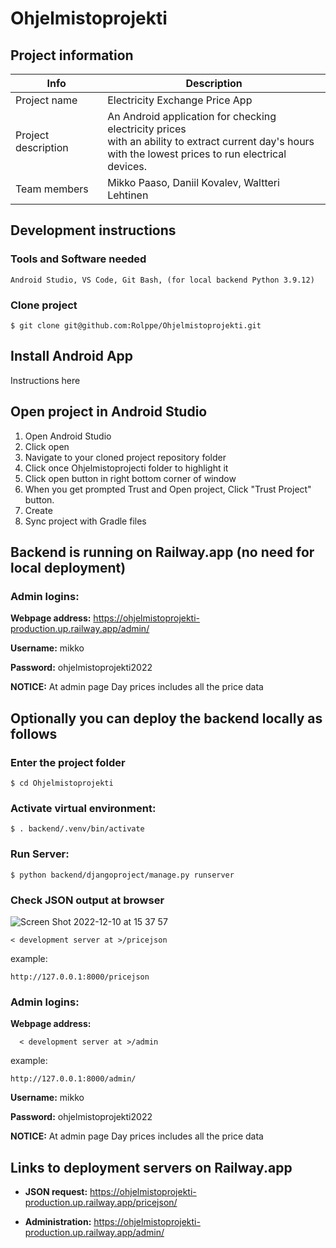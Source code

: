 # Ohjelmistoprojekti

## Project information

| Info | Description|
| ------ | ----------- |
| Project name | Electricity Exchange Price App |
| Project description | An Android application for checking electricity prices<br>with an ability to extract current day's hours<br>with the lowest prices to run electrical devices. |
| Team members | Mikko Paaso, Daniil Kovalev, Waltteri Lehtinen |

  ## Development instructions
  ### Tools and Software needed
    Android Studio, VS Code, Git Bash, (for local backend Python 3.9.12)
  
  ### Clone project
    $ git clone git@github.com:Rolppe/Ohjelmistoprojekti.git

  ## Install Android App
  Instructions here

  ## Open project in Android Studio
  1. Open Android Studio
  2. Click open
  3. Navigate to your cloned project repository folder
  4. Click once Ohjelmistoprojecti folder to highlight it
  5. Click open button in right bottom corner of window  
  6. When you get prompted Trust and Open project, Click "Trust Project" button.
  7. Create
  8. Sync project with Gradle files

  ## Backend is running on Railway.app (no need for local deployment)
  ### Admin logins:
  
  **Webpage address:**
  https://ohjelmistoprojekti-production.up.railway.app/admin/
  
  **Username:** mikko
  
  **Password:** ohjelmistoprojekti2022
  
  **NOTICE:** At admin page Day prices includes all the price data
  
  ## Optionally you can deploy the backend locally as follows
  
  ### Enter the project folder
    $ cd Ohjelmistoprojekti
  
  ### Activate virtual environment: 
    $ . backend/.venv/bin/activate
    
  ### Run Server: 
    $ python backend/djangoproject/manage.py runserver
    
  ### Check JSON output at browser
  ![Screen Shot 2022-12-10 at 15 37 57](https://user-images.githubusercontent.com/78311409/206858122-40094a7a-a103-41bc-b00c-1e0a9857e42a.jpeg)

    < development server at >/pricejson

  example:
    
    http://127.0.0.1:8000/pricejson
  
  ### Admin logins:
  
  **Webpage address:**
  
      < development server at >/admin

  example:
    
    http://127.0.0.1:8000/admin/
  
  **Username:** mikko
  
  **Password:** ohjelmistoprojekti2022
  
  **NOTICE:** At admin page Day prices includes all the price data

  ## Links to deployment servers on Railway.app
  
  * **JSON request:** https://ohjelmistoprojekti-production.up.railway.app/pricejson/
    
  * **Administration:** https://ohjelmistoprojekti-production.up.railway.app/admin/

